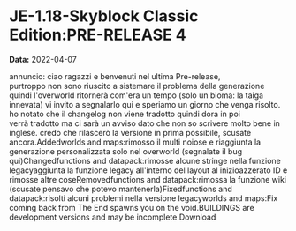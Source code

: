 # JE-1.18-Skyblock Classic Edition:PRE-RELEASE 4

**Data:** 2022-04-07

annuncio: ciao ragazzi e benvenuti nel ultima Pre-release, purtroppo non sono riuscito a sistemare il problema della generazione quindi l'overworld ritornerà com'era un tempo (solo un bioma: la taiga innevata) vi invito a segnalarlo qui e speriamo un giorno che venga risolto. ho notato che il changelog non viene tradotto quindi dora in poi verrà tradotto ma ci sarà un avviso dato che non so scrivere molto bene in inglese. credo che rilascerò la versione in prima possibile, scusate ancora.Addedworlds and maps:rimosso il multi noiose e riaggiunta la generazione personalizzata solo nel overworld (segnalate il bug qui)Changedfunctions and datapack:rimosse alcune stringe nella funzione legacyaggiunta la funzione legacy all'interno del layout al inizioazzerato ID e rimosse altre coseRemovedfunctions and datapack:rimossa la funzione wiki (scusate pensavo che potevo mantenerla)Fixedfunctions and datapack:risolti alcuni problemi nella versione legacyworlds and maps:Fix coming back from The End spawns you on the void.BUILDINGS are development versions and may be incomplete.Download
